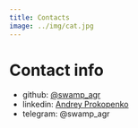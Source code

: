 ```yaml
---
title: Contacts
image: ../img/cat.jpg
---
```



Contact info
============

* github: [@swamp_agr](https://github.com/swamp-agr)
* linkedin: [Andrey Prokopenko](https://www.linkedin.com/in/andrey-prokopenko-agr/)
* telegram: @swamp_agr
